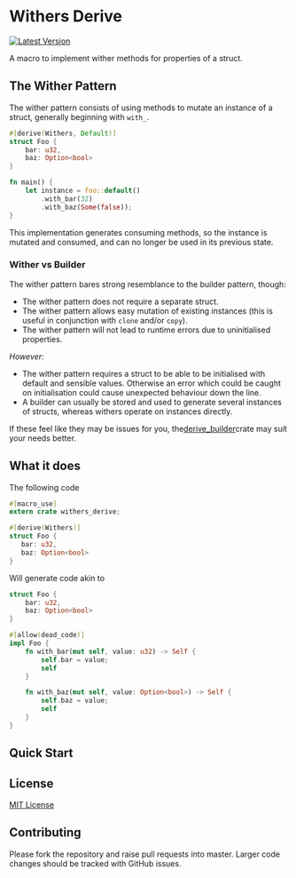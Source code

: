 # Withers Derive
[![Latest Version](https://img.shields.io/crates/v/withers_derive.svg)](https://crates.io/crates/withers_derive)

A macro to implement wither methods for properties of a struct.

## The Wither Pattern
The wither pattern consists of using methods to mutate an instance of a struct, generally beginning with `with_`.

```rust
#[derive(Withers, Default)]
struct Foo {
    bar: u32,
    baz: Option<bool>
}

fn main() {
    let instance = foo::default()
        .with_bar(32)
        .with_baz(Some(false));
}
```

This implementation generates consuming methods, so the instance is mutated and consumed, and can no longer be used in its previous state.

### Wither vs Builder
The wither pattern bares strong resemblance to the builder pattern, though:

- The wither pattern does not require a separate struct.
- The wither pattern allows easy mutation of existing instances (this is useful in conjunction with `clone` and/or `copy`).
- The wither pattern will not lead to runtime errors due to uninitialised properties.

_However:_
- The wither pattern requires a struct to be able to be initialised with default and sensible values. Otherwise an error which could be caught on initialisation could cause unexpected behaviour down the line.
- A builder can usually be stored and used to generate several instances of structs, whereas withers operate on instances directly.

If these feel like they may be issues for you, the[derive_builder](https://docs.rs/derive_builder)crate may suit your needs better.

## What it does
The following code
 ```rust
#[macro_use]
extern crate withers_derive;

#[derive(Withers)]
struct Foo {
    bar: u32,
    baz: Option<bool>
}
```
Will generate code akin to
```rust
struct Foo {
    bar: u32,
    baz: Option<bool>
}

#[allow(dead_code)]
impl Foo {
    fn with_bar(mut self, value: u32) -> Self {
        self.bar = value;
        self
    }

    fn with_baz(mut self, value: Option<bool>) -> Self {
        self.baz = value;
        self
    }
}
```

## Quick Start

## License
[MIT License](LICENSE)

## Contributing
Please fork the repository and raise pull requests into master. Larger code changes should be tracked with GitHub issues.